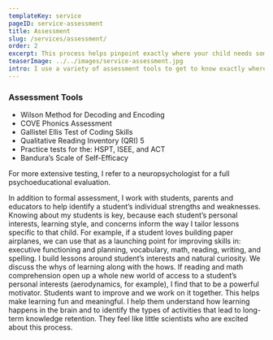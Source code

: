 ```yaml
---
templateKey: service
pageID: service-assessment
title: Assessment
slug: /services/assessment/
order: 2
excerpt: This process helps pinpoint exactly where your child needs some help. It also highlights their strengths. This is the starting point for any remediation.
teaserImage: ../../images/service-assessment.jpg
intro: I use a variety of assessment tools to get to know exactly where a learner needs help.
---
```


### Assessment Tools
- Wilson Method for Decoding and Encoding
- COVE Phonics Assessment
- Gallistel Ellis Test of Coding Skills
- Qualitative Reading Inventory (QRI) 5
- Practice tests for the: HSPT, ISEE, and ACT
- Bandura’s Scale of Self-Efficacy

For more extensive testing, I refer to a neuropsychologist for a full psychoeducational evaluation.

In addition to formal assessment, I work with students, parents and educators to help identify a student’s individual strengths and weaknesses. Knowing about my students is key, because each student’s personal interests, learning style, and concerns inform the way I tailor lessons specific to that child. For example, if a student loves building paper airplanes, we can use that as a launching point for improving skills in: executive functioning and planning, vocabulary, math, reading, writing, and spelling. I build lessons around student’s interests and natural curiosity. We discuss the whys of learning along with the hows. If reading and math comprehension open up a whole new world of access to a student’s personal interests (aerodynamics, for example), I find that to be a powerful motivator. Students want to improve and we work on it together. This helps make learning fun and meaningful. I help them understand how learning happens in the brain and to identify the types of activities that lead to long-term knowledge retention. They feel like little scientists who are excited about this process.
